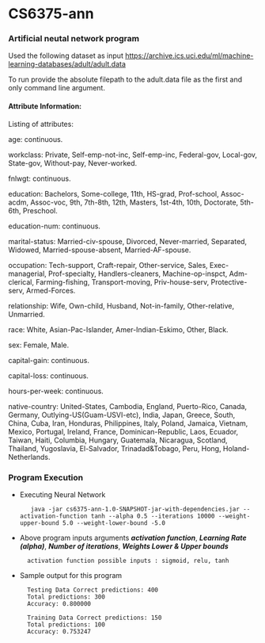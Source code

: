 # CS6375-ann

### Artificial neutal network program

Used the following dataset as input
https://archive.ics.uci.edu/ml/machine-learning-databases/adult/adult.data

To run provide the absolute filepath to the adult.data file as the first and only command line argument.

#### Attribute Information:

Listing of attributes:

age: continuous.

workclass: Private, Self-emp-not-inc, Self-emp-inc, Federal-gov, Local-gov, State-gov, Without-pay, Never-worked.

fnlwgt: continuous.

education: Bachelors, Some-college, 11th, HS-grad, Prof-school, Assoc-acdm, Assoc-voc, 9th, 7th-8th, 12th, Masters, 1st-4th, 10th, Doctorate, 5th-6th, Preschool.

education-num: continuous.

marital-status: Married-civ-spouse, Divorced, Never-married, Separated, Widowed, Married-spouse-absent, Married-AF-spouse.

occupation: Tech-support, Craft-repair, Other-service, Sales, Exec-managerial, Prof-specialty, Handlers-cleaners, Machine-op-inspct, Adm-clerical, Farming-fishing, Transport-moving, Priv-house-serv, Protective-serv, Armed-Forces.

relationship: Wife, Own-child, Husband, Not-in-family, Other-relative, Unmarried.

race: White, Asian-Pac-Islander, Amer-Indian-Eskimo, Other, Black.

sex: Female, Male.

capital-gain: continuous.

capital-loss: continuous.

hours-per-week: continuous.

native-country: United-States, Cambodia, England, Puerto-Rico, Canada, Germany, Outlying-US(Guam-USVI-etc), India, Japan, Greece, South, China, Cuba, Iran, Honduras, Philippines, Italy, Poland, Jamaica, Vietnam, Mexico, Portugal, Ireland, France, Dominican-Republic, Laos, Ecuador, Taiwan, Haiti, Columbia, Hungary, Guatemala, Nicaragua, Scotland, Thailand, Yugoslavia, El-Salvador, Trinadad&Tobago, Peru, Hong, Holand-Netherlands.

### Program Execution

- Executing Neural Network

		 java -jar cs6375-ann-1.0-SNAPSHOT-jar-with-dependencies.jar --activation-function tanh --alpha 0.5 --iterations 10000 --weight-upper-bound 5.0 --weight-lower-bound -5.0


- Above program inputs arguments ***activation function***, ***Learning Rate (alpha)***, ***Number of iterations***, ***Weights Lower & Upper bounds***

		activation function possible inputs : sigmoid, relu, tanh
		

- Sample output for this program

		Testing Data Correct predictions: 400
		Total predictions: 300
		Accuracy: 0.800000

		Training Data Correct predictions: 150
		Total predictions: 100
		Accuracy: 0.753247




